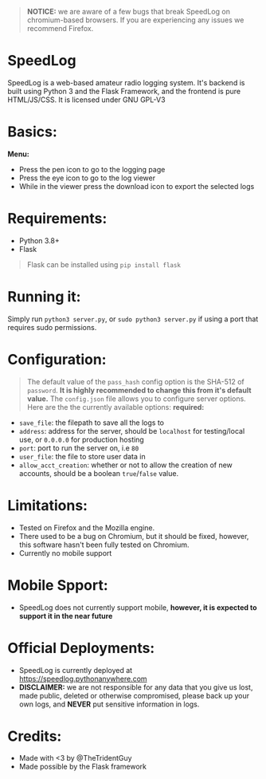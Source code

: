 > **NOTICE:** we are aware of a few bugs that break SpeedLog on 
> chromium-based browsers. If you are experiencing any issues we recommend Firefox.
# SpeedLog
SpeedLog is a web-based amateur radio logging system. 
It's backend is built using Python 3 and the Flask Framework, and 
the frontend is pure HTML/JS/CSS. It is licensed under GNU GPL-V3
# Basics:
**Menu:**
- Press the pen icon to go to the logging page
- Press the eye icon to go to the log viewer
- While in the viewer press the download icon to export the selected logs
# Requirements:
- Python 3.8+
- Flask
> Flask can be installed using `pip install flask`
# Running it:
Simply run `python3 server.py`, or `sudo python3 server.py` if using a port that requires sudo permissions.
# Configuration:
> The default value of the `pass_hash` config option is the SHA-512 of `password`. **It is highly recommended to change this from it's default value.**
The `config.json` file allows you to configure server options. Here are the the currently available options:
**required:**
- `save_file`: the filepath to save all the logs to
- `address`: address for the server, should be `localhost` for testing/local use, or `0.0.0.0` for production hosting
- `port`: port to run the server on, i.e `80`
- `user_file`:  the file to store user data in
- `allow_acct_creation`: whether or not to allow the creation of new accounts,
should be a boolean `true`/`false` value.
# Limitations:
- Tested on Firefox and the Mozilla engine.
- There used to be a bug on Chromium, but it should be fixed, however,
this software hasn't been fully tested on Chromium.
- Currently no mobile support
# Mobile Spport:
- SpeedLog does not currently support mobile, **however, it is expected to support it in the near future**
# Official Deployments:
- SpeedLog is currently deployed at https://speedlog.pythonanywhere.com
- **DISCLAIMER:** we are not responsible for any data that you give us lost, made public, deleted or otherwise compromised, please back up your own logs, and **NEVER** put sensitive information in logs.
# Credits:
- Made with <3 by @TheTridentGuy
- Made possible by the Flask framework